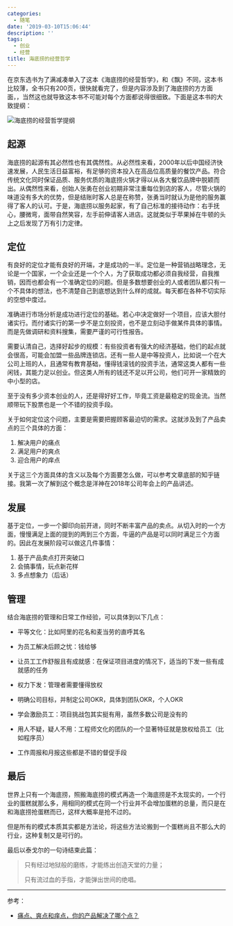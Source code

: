 ```yaml
---
categories:
  - 随笔
date: '2019-03-10T15:06:44'
description: ''
tags:
  - 创业
  - 经营
title: 海底捞的经营哲学
---
```





在京东选书为了满减凑单入了这本《海底捞的经营哲学》，和《飘》不同，这本书比较薄，全书只有200页，很快就看完了，但是内容涉及到了海底捞的方方面面，，当然这也就导致这本书不可能对每个方面都说得很细致。下面是这本书的大致提纲：

![海底捞的经营哲学提纲](https://flowsnow.oss-cn-shanghai.aliyuncs.com/image/normal/Haidilao-management-philosophy-outline.png)

<!--more-->

## 起源

海底捞的起源有其必然性也有其偶然性。从必然性来看，2000年以后中国经济快速发展，人民生活日益富裕，有足够的资本投入在高品位高质量的餐饮产品。符合传统文化同时保证品质、服务优质的海底捞火锅才得以从各大餐饮品牌中脱颖而出。从偶然性来看，创始人张勇在创业初期非常注重每位到店的客人，尽管火锅的味道没有多大的优势，但是结账时客人总是在称赞，张勇当时就认为是他的服务赢得了客人的认可。于是，海底捞以服务起家，有了自己标准的接待动作：右手抚心，腰微弯，面带自然笑容，左手前伸请客人进店。这就类似于苹果掉在牛顿的头上之后发现了万有引力定律。

## 定位

有良好的定位才能有良好的开端，才是成功的一半。定位是一种营销战略理念，无论是一个国家，一个企业还是一个个人，为了获取成功都必须自我经营，自我推销，因而也都会有一个准确定位的问题。但是多数想要创业的人或者团队都只有一个不具体的想法，也不清楚自己到底想达到什么样的成就。每天都在各种不切实际的空想中度过。

准确进行市场分析是成功进行定位的基础。若心中决定做好一个项目，应该大胆付诸实行。而付诸实行的第一步不是立刻投资，也不是立刻动手做某件具体的事情。而是先做调研和资料搜集，需要严谨的可行性报告。

需要认清自己，选择好起步的规模：有些投资者有强大的经济基础，他们的起点就会很高，可能会加盟一些品牌连锁店。还有一些人是中等投资人，比如说一个在大公司上班的人，且通常有教育基础，懂得钱滚钱的投资手法，通常这类人都有一些闲钱，其能力足以创业。但这类人所有的钱还不足以开公司，他们可开一家精致的中小型的店。

至于没有多少资本创业的人，还是得好好工作，毕竟工资是最稳定的现金流。当然顺带玩下股票也是一个不错的投资手段。

关于如何定位这个问题，主要是需要把握顾客最迫切的需求。这就涉及到了产品卖点的三个具体的方面：

1. 解决用户的痛点
2. 满足用户的爽点
3. 迎合用户的痒点

关于这三个方面具体的含义以及每个方面要怎么做，可以参考文章底部的知乎链接。我第一次了解到这个概念是洋神在2018年公司年会上的产品讲述。

## 发展

基于定位，一步一个脚印向前开进，同时不断丰富产品的卖点。从切入时的一个方面，慢慢满足上面的提到的两到三个方面，牛逼的产品是可以同时满足三个方面的。因此在发展阶段可以做这几件事情：

1. 基于产品卖点打开突破口
2. 会搞事情，玩点新花样
3. 多点想象力（后话）

## 管理

结合海底捞的管理和日常工作经验，可以具体到以下几点：

- 平等文化：比如阿里的花名和麦当劳的直呼其名

- 为员工解决后顾之忧：钱给够

- 让员工工作舒服且有成就感：在保证项目进度的情况下，适当的下发一些有成就感的任务

- 权力下发：管理者需要懂得放权

- 明确公司目标，并制定公司OKR，具体到团队OKR，个人OKR

- 学会激励员工：项目挑战包其实挺有用，虽然多数公司是没有的

- 用人不疑，疑人不用：工程师文化的团队的一个显著特征就是放权给员工（比如程序员）

- 工作周报和月报这些都是不错的督促手段

## 最后

世界上只有一个海底捞，照搬海底捞的模式再造一个海底捞是不太现实的，一个行业的蛋糕就那么多，用相同的模式在同一个行业并不会增加蛋糕的总量，而只是在和海底捞抢蛋糕而已，这样大概率是抢不过的。

但是所有的模式本质其实都是方法论，将这些方法论搬到一个蛋糕尚且不那么大的行业，这种复制又是可行的。

最后以泰戈尔的一句诗结束此篇：

> 只有经过地狱般的磨练，才能练出创造天堂的力量；
>
> 只有流过血的手指，才能弹出世间的绝唱。

---

参考：

- [痛点、爽点和痒点，你的产品解决了哪个点？](https://zhuanlan.zhihu.com/p/35092885)

